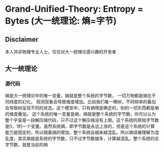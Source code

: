 # Grand-Unified-Theory: Entropy = Bytes (大一统理论: 熵=字节)
## Disclaimer
  本人并非物理专业人士，仅仅对大一统理论感兴趣的开发者
## 大一统理论
### 源代码
  熵是大一统理论中的唯一变量，熵就是整个系统的字节数， 一切万物都是熵在不同纬度的幻化。
  观测现象会导致维度增加。比如我们看一棵树，不同频率的叠加会导致树呈现不同的状态。这个模型中，只有熵增是确定的，别的一切东西都是熵的维度叠加。
  这个系统的唯一变量是熵，熵就是整个系统的字节数，你可以认为整个宇宙是一段解压缩代码，只不过这个解压缩没有上限。这个系统的原始字节数是0，1的一个变量。虽然系统熵，即字节数是永远上涨的，但是这个系统的计算能力是固定的，所以随着熵的增加，整个系统会越来越混乱。所以熵误被理解为混乱度，其实熵就是系统的字节数，只不过字节数越多，计算越混乱。整个系统的总字节数，就是当前的熵
